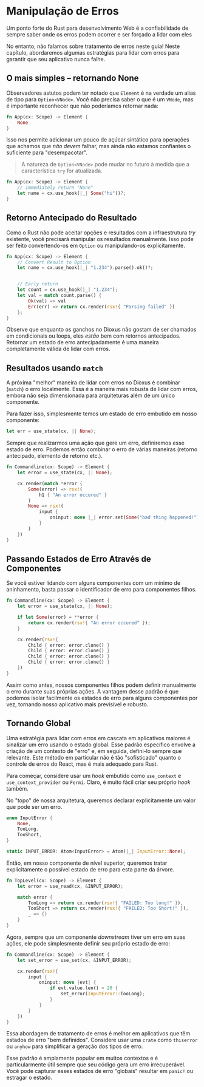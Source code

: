 # Manipulação de Erros

Um ponto forte do Rust para desenvolvimento Web é a confiabilidade de sempre saber onde os erros podem ocorrer e ser forçado a lidar com eles

No entanto, não falamos sobre tratamento de erros neste guia! Neste capítulo, abordaremos algumas estratégias para lidar com erros para garantir que seu aplicativo nunca falhe.

## O mais simples – retornando None

Observadores astutos podem ter notado que `Element` é na verdade um alias de tipo para `Option<VNode>`. Você não precisa saber o que é um `VNode`, mas é importante reconhecer que não poderíamos retornar nada:

```rust
fn App(cx: Scope) -> Element {
    None
}
```

Isso nos permite adicionar um pouco de açúcar sintático para operações que achamos que _não devem_ falhar, mas ainda não estamos confiantes o suficiente para "desempacotar".

> A natureza de `Option<VNode>` pode mudar no futuro à medida que a característica `try` for atualizada.

```rust
fn App(cx: Scope) -> Element {
    // immediately return "None"
    let name = cx.use_hook(|_| Some("hi"))?;
}
```

## Retorno Antecipado do Resultado

Como o Rust não pode aceitar opções e resultados com a infraestrutura _try_ existente, você precisará manipular os resultados manualmente. Isso pode ser feito convertendo-os em `Option` ou manipulando-os explicitamente.

```rust
fn App(cx: Scope) -> Element {
    // Convert Result to Option
    let name = cx.use_hook(|_| "1.234").parse().ok()?;


    // Early return
    let count = cx.use_hook(|_| "1.234");
    let val = match count.parse() {
        Ok(val) => val
        Err(err) => return cx.render(rsx!{ "Parsing failed" })
    };
}
```

Observe que enquanto os ganchos no Dioxus não gostam de ser chamados em condicionais ou loops, eles _estão_ bem com retornos antecipados. Retornar um estado de erro antecipadamente é uma maneira completamente válida de lidar com erros.

## Resultados usando `match`

A próxima "melhor" maneira de lidar com erros no Dioxus é combinar (`match`) o erro localmente. Essa é a maneira mais robusta de lidar com erros, embora não seja dimensionada para arquiteturas além de um único componente.

Para fazer isso, simplesmente temos um estado de erro embutido em nosso componente:

```rust
let err = use_state(cx, || None);
```

Sempre que realizarmos uma ação que gere um erro, definiremos esse estado de erro. Podemos então combinar o erro de várias maneiras (retorno antecipado, elemento de retorno etc.).

```rust
fn Commandline(cx: Scope) -> Element {
    let error = use_state(cx, || None);

    cx.render(match *error {
        Some(error) => rsx!(
            h1 { "An error occured" }
        )
        None => rsx!(
            input {
                oninput: move |_| error.set(Some("bad thing happened!")),
            }
        )
    })
}
```

## Passando Estados de Erro Através de Componentes

Se você estiver lidando com alguns componentes com um mínimo de aninhamento, basta passar o identificador de erro para componentes filhos.

```rust
fn Commandline(cx: Scope) -> Element {
    let error = use_state(cx, || None);

    if let Some(error) = **error {
        return cx.render(rsx!{ "An error occured" });
    }

    cx.render(rsx!{
        Child { error: error.clone() }
        Child { error: error.clone() }
        Child { error: error.clone() }
        Child { error: error.clone() }
    })
}
```

Assim como antes, nossos componentes filhos podem definir manualmente o erro durante suas próprias ações. A vantagem desse padrão é que podemos isolar facilmente os estados de erro para alguns componentes por vez, tornando nosso aplicativo mais previsível e robusto.

## Tornando Global

Uma estratégia para lidar com erros em cascata em aplicativos maiores é sinalizar um erro usando o estado global. Esse padrão específico envolve a criação de um contexto de "erro" e, em seguida, defini-lo sempre que relevante. Este método em particular não é tão "sofisticado" quanto o controle de erros do React, mas é mais adequado para Rust.

Para começar, considere usar um _hook_ embutido como `use_context` e `use_context_provider` ou `Fermi`. Claro, é muito fácil criar seu próprio _hook_ também.

No "topo" de nossa arquitetura, queremos declarar explicitamente um valor que pode ser um erro.

```rust
enum InputError {
    None,
    TooLong,
    TooShort,
}

static INPUT_ERROR: Atom<InputError> = Atom(|_| InputError::None);
```

Então, em nosso componente de nível superior, queremos tratar explicitamente o possível estado de erro para esta parte da árvore.

```rust
fn TopLevel(cx: Scope) -> Element {
    let error = use_read(cx, &INPUT_ERROR);

    match error {
        TooLong => return cx.render(rsx!{ "FAILED: Too long!" }),
        TooShort => return cx.render(rsx!{ "FAILED: Too Short!" }),
        _ => {}
    }
}
```

Agora, sempre que um componente _downstream_ tiver um erro em suas ações, ele pode simplesmente definir seu próprio estado de erro:

```rust
fn Commandline(cx: Scope) -> Element {
    let set_error = use_set(cx, &INPUT_ERROR);

    cx.render(rsx!{
        input {
            oninput: move |evt| {
                if evt.value.len() > 20 {
                    set_error(InputError::TooLong);
                }
            }
        }
    })
}
```

Essa abordagem de tratamento de erros é melhor em aplicativos que têm estados de erro "bem definidos". Considere usar uma `crate` como `thiserror` ou `anyhow` para simplificar a geração dos tipos de erro.

Esse padrão é amplamente popular em muitos contextos e é particularmente útil sempre que seu código gera um erro irrecuperável. Você pode capturar esses estados de erro "globais" resultar em `panic!` ou estragar o estado.
